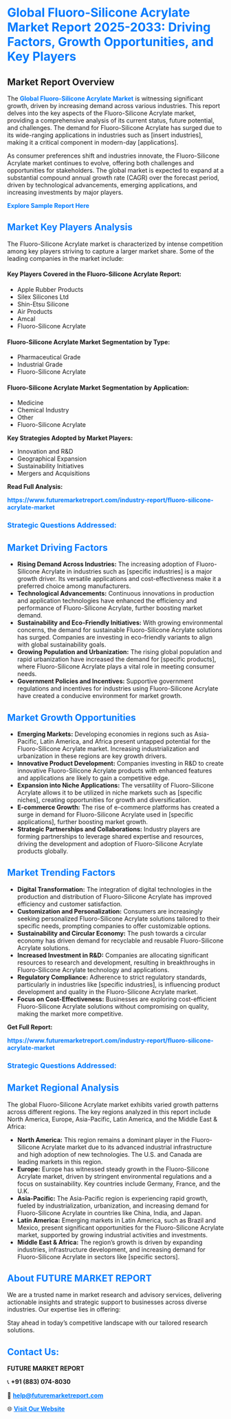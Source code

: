 <h1 style="color: #007BFF;">Global Fluoro-Silicone Acrylate Market Report 2025-2033: Driving Factors, Growth Opportunities, and Key Players</h1>

<section id="overview">
<h2>Market Report Overview</h2>
<p>The <a href="https://www.futuremarketreport.com/industry-report/fluoro-silicone-acrylate-market" style="color: #007BFF; text-decoration: none;"><strong>Global Fluoro-Silicone Acrylate Market</strong></a> is witnessing significant growth, driven by increasing demand across various industries. This report delves into the key aspects of the Fluoro-Silicone Acrylate market, providing a comprehensive analysis of its current status, future potential, and challenges. The demand for Fluoro-Silicone Acrylate has surged due to its wide-ranging applications in industries such as [insert industries], making it a critical component in modern-day [applications].</p>
<p>As consumer preferences shift and industries innovate, the Fluoro-Silicone Acrylate market continues to evolve, offering both challenges and opportunities for stakeholders. The global market is expected to expand at a substantial compound annual growth rate (CAGR) over the forecast period, driven by technological advancements, emerging applications, and increasing investments by major players.</p>
</section>

<section id="overview">
<p><a href="https://www.futuremarketreport.com/request-sample/reportId=97376" style="color: #007BFF; text-decoration: none;"><strong>Explore Sample Report Here</strong></a></p>
</section>

<section id="key-players">
<h2 style="color: #007BFF;">Market Key Players Analysis</h2>
<p>The Fluoro-Silicone Acrylate market is characterized by intense competition among key players striving to capture a larger market share. Some of the leading companies in the market include:</p>
<h4>Key Players Covered in the Fluoro-Silicone Acrylate Report:</h4>
<ul><li>Apple Rubber Products</li><li>Silex Silicones Ltd</li><li>Shin-Etsu Silicone</li><li>Air Products</li><li>Amcal</li><li>Fluoro-Silicone Acrylate</li></ul>
<h4>Fluoro-Silicone Acrylate Market Segmentation by Type:</h4>
<ul><li>Pharmaceutical Grade</li><li>Industrial Grade</li><li>Fluoro-Silicone Acrylate</li></ul>

<h4>Fluoro-Silicone Acrylate Market Segmentation by Application:</h4>
<ul><li>Medicine</li><li>Chemical Industry</li><li>Other</li><li>Fluoro-Silicone Acrylate</li></ul>
<p><strong>Key Strategies Adopted by Market Players:</strong></p>
<ul>
<li>Innovation and R&D</li>
<li>Geographical Expansion</li>
<li>Sustainability Initiatives</li>
<li>Mergers and Acquisitions</li>
</ul>
</section>

<section>
<p><strong>Read Full Analysis: </strong></p><a href="https://www.futuremarketreport.com/industry-report/fluoro-silicone-acrylate-market" style="color: #007BFF; text-decoration: none;"><strong>https://www.futuremarketreport.com/industry-report/fluoro-silicone-acrylate-market</strong></a>
<h3 style="color: #007BFF;">Strategic Questions Addressed:</h3>
</section>

<section id="driving-factors">
<h2 style="color: #007BFF;">Market Driving Factors</h2>
<ul>
<li><strong>Rising Demand Across Industries:</strong> The increasing adoption of Fluoro-Silicone Acrylate in industries such as [specific industries] is a major growth driver. Its versatile applications and cost-effectiveness make it a preferred choice among manufacturers.</li>
<li><strong>Technological Advancements:</strong> Continuous innovations in production and application technologies have enhanced the efficiency and performance of Fluoro-Silicone Acrylate, further boosting market demand.</li>
<li><strong>Sustainability and Eco-Friendly Initiatives:</strong> With growing environmental concerns, the demand for sustainable Fluoro-Silicone Acrylate solutions has surged. Companies are investing in eco-friendly variants to align with global sustainability goals.</li>
<li><strong>Growing Population and Urbanization:</strong> The rising global population and rapid urbanization have increased the demand for [specific products], where Fluoro-Silicone Acrylate plays a vital role in meeting consumer needs.</li>
<li><strong>Government Policies and Incentives:</strong> Supportive government regulations and incentives for industries using Fluoro-Silicone Acrylate have created a conducive environment for market growth.</li>
</ul>
</section>

<section id="growth-opportunities">
<h2 style="color: #007BFF;">Market Growth Opportunities</h2>
<ul>
<li><strong>Emerging Markets:</strong> Developing economies in regions such as Asia-Pacific, Latin America, and Africa present untapped potential for the Fluoro-Silicone Acrylate market. Increasing industrialization and urbanization in these regions are key growth drivers.</li>
<li><strong>Innovative Product Development:</strong> Companies investing in R&D to create innovative Fluoro-Silicone Acrylate products with enhanced features and applications are likely to gain a competitive edge.</li>
<li><strong>Expansion into Niche Applications:</strong> The versatility of Fluoro-Silicone Acrylate allows it to be utilized in niche markets such as [specific niches], creating opportunities for growth and diversification.</li>
<li><strong>E-commerce Growth:</strong> The rise of e-commerce platforms has created a surge in demand for Fluoro-Silicone Acrylate used in [specific applications], further boosting market growth.</li>
<li><strong>Strategic Partnerships and Collaborations:</strong> Industry players are forming partnerships to leverage shared expertise and resources, driving the development and adoption of Fluoro-Silicone Acrylate products globally.</li>
</ul>
</section>

<section id="trending-factors">
<h2 style="color: #007BFF;">Market Trending Factors</h2>
<ul>
<li><strong>Digital Transformation:</strong> The integration of digital technologies in the production and distribution of Fluoro-Silicone Acrylate has improved efficiency and customer satisfaction.</li>
<li><strong>Customization and Personalization:</strong> Consumers are increasingly seeking personalized Fluoro-Silicone Acrylate solutions tailored to their specific needs, prompting companies to offer customizable options.</li>
<li><strong>Sustainability and Circular Economy:</strong> The push towards a circular economy has driven demand for recyclable and reusable Fluoro-Silicone Acrylate solutions.</li>
<li><strong>Increased Investment in R&D:</strong> Companies are allocating significant resources to research and development, resulting in breakthroughs in Fluoro-Silicone Acrylate technology and applications.</li>
<li><strong>Regulatory Compliance:</strong> Adherence to strict regulatory standards, particularly in industries like [specific industries], is influencing product development and quality in the Fluoro-Silicone Acrylate market.</li>
<li><strong>Focus on Cost-Effectiveness:</strong> Businesses are exploring cost-efficient Fluoro-Silicone Acrylate solutions without compromising on quality, making the market more competitive.</li>
</ul>
</section>

<section>
<p><strong>Get Full Report: </strong></p><a href="https://www.futuremarketreport.com/industry-report/fluoro-silicone-acrylate-market" style="color: #007BFF; text-decoration: none;"><strong>https://www.futuremarketreport.com/industry-report/fluoro-silicone-acrylate-market</strong></a>
<h3 style="color: #007BFF;">Strategic Questions Addressed:</h3>
</section>


<section id="regional-analysis">
<h2 style="color: #007BFF;">Market Regional Analysis</h2>
<p>The global Fluoro-Silicone Acrylate market exhibits varied growth patterns across different regions. The key regions analyzed in this report include North America, Europe, Asia-Pacific, Latin America, and the Middle East & Africa:</p>
<ul>
<li><strong>North America:</strong> This region remains a dominant player in the Fluoro-Silicone Acrylate market due to its advanced industrial infrastructure and high adoption of new technologies. The U.S. and Canada are leading markets in this region.</li>
<li><strong>Europe:</strong> Europe has witnessed steady growth in the Fluoro-Silicone Acrylate market, driven by stringent environmental regulations and a focus on sustainability. Key countries include Germany, France, and the U.K.</li>
<li><strong>Asia-Pacific:</strong> The Asia-Pacific region is experiencing rapid growth, fueled by industrialization, urbanization, and increasing demand for Fluoro-Silicone Acrylate in countries like China, India, and Japan.</li>
<li><strong>Latin America:</strong> Emerging markets in Latin America, such as Brazil and Mexico, present significant opportunities for the Fluoro-Silicone Acrylate market, supported by growing industrial activities and investments.</li>
<li><strong>Middle East & Africa:</strong> The region’s growth is driven by expanding industries, infrastructure development, and increasing demand for Fluoro-Silicone Acrylate in sectors like [specific sectors].</li>
</ul>
</section>

<footer>
<h2 style="color: #007BFF;">About FUTURE MARKET REPORT</h2>
<p>We are a trusted name in market research and advisory services, delivering actionable insights and strategic support to businesses across diverse industries. Our expertise lies in offering:</p>

<p>Stay ahead in today’s competitive landscape with our tailored research solutions.</p>

<h2 style="color: #007BFF;">Contact Us:</h2>
<p><strong>FUTURE MARKET REPORT</strong></p>
<p>📞 <strong>+91 (883) 074-8030</strong></p>
<p>📧 <strong><a href="mailto:help@futuremarketreport.com" style="color: #007BFF;">help@futuremarketreport.com</a></strong></p>
<p>🌐 <strong><a href="https://www.futuremarketreport.com/" style="color: #007BFF;">Visit Our Website</a></strong></p>
</footer>